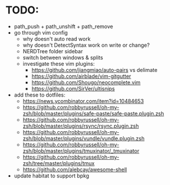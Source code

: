 # TODO:
* path_push + path_unshift + path_remove
* go through vim config
	* why doesn't auto read work
	* why doesn't DetectSyntax work on write or change?
	* NERDTree folder sidebar
	* switch between windows & splits
	* investigate these vim plugins:
		* https://github.com/jiangmiao/auto-pairs vs delimate
		* https://github.com/airblade/vim-gitgutter
		* https://github.com/Shougo/neocomplete.vim
		* https://github.com/SirVer/ultisnips
* add these to dotfiles:
	* https://news.ycombinator.com/item?id=10484653
	* https://github.com/robbyrussell/oh-my-zsh/blob/master/plugins/safe-paste/safe-paste.plugin.zsh
	* https://github.com/robbyrussell/oh-my-zsh/blob/master/plugins/rsync/rsync.plugin.zsh
	* https://github.com/robbyrussell/oh-my-zsh/blob/master/plugins/vundle/vundle.plugin.zsh
	* https://github.com/robbyrussell/oh-my-zsh/blob/master/plugins/tmuxinator/_tmuxinator
	* https://github.com/robbyrussell/oh-my-zsh/tree/master/plugins/tmux
	* https://github.com/alebcay/awesome-shell
* update habitat to support bpkg
